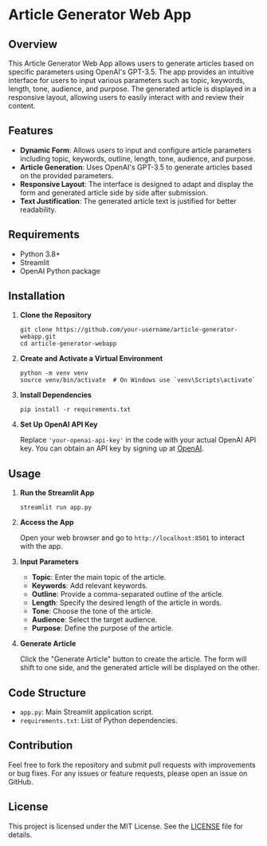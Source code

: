 # Article Generator Web App

## Overview

This Article Generator Web App allows users to generate articles based on specific parameters using OpenAI's GPT-3.5. The app provides an intuitive interface for users to input various parameters such as topic, keywords, length, tone, audience, and purpose. The generated article is displayed in a responsive layout, allowing users to easily interact with and review their content.

## Features

- **Dynamic Form**: Allows users to input and configure article parameters including topic, keywords, outline, length, tone, audience, and purpose.
- **Article Generation**: Uses OpenAI's GPT-3.5 to generate articles based on the provided parameters.
- **Responsive Layout**: The interface is designed to adapt and display the form and generated article side by side after submission.
- **Text Justification**: The generated article text is justified for better readability.

## Requirements

- Python 3.8+
- Streamlit
- OpenAI Python package

## Installation

1. **Clone the Repository**

   ```
   git clone https://github.com/your-username/article-generator-webapp.git
   cd article-generator-webapp
   ```

2. **Create and Activate a Virtual Environment**

   ```
   python -m venv venv
   source venv/bin/activate  # On Windows use `venv\Scripts\activate`
   ```

3. **Install Dependencies**

   ```
   pip install -r requirements.txt
   ```

4. **Set Up OpenAI API Key**

   Replace `'your-openai-api-key'` in the code with your actual OpenAI API key. You can obtain an API key by signing up at [OpenAI](https://www.openai.com/).

## Usage

1. **Run the Streamlit App**

   ```
   streamlit run app.py
   ```

2. **Access the App**

   Open your web browser and go to `http://localhost:8501` to interact with the app.

3. **Input Parameters**

   - **Topic**: Enter the main topic of the article.
   - **Keywords**: Add relevant keywords.
   - **Outline**: Provide a comma-separated outline of the article.
   - **Length**: Specify the desired length of the article in words.
   - **Tone**: Choose the tone of the article.
   - **Audience**: Select the target audience.
   - **Purpose**: Define the purpose of the article.

4. **Generate Article**

   Click the "Generate Article" button to create the article. The form will shift to one side, and the generated article will be displayed on the other.

## Code Structure

- `app.py`: Main Streamlit application script.
- `requirements.txt`: List of Python dependencies.

## Contribution

Feel free to fork the repository and submit pull requests with improvements or bug fixes. For any issues or feature requests, please open an issue on GitHub.

## License

This project is licensed under the MIT License. See the [LICENSE](LICENSE) file for details.
